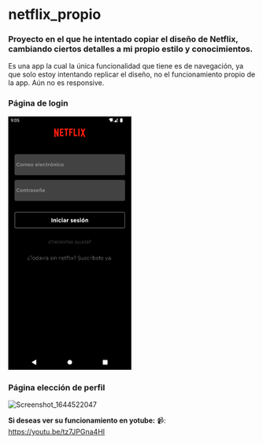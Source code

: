 # netflix_propio

### Proyecto en el que he intentado copiar el diseño de Netflix, cambiando ciertos detalles a mi propio estilo y conocimientos.

Es una app la cual la única funcionalidad que tiene es de navegación, ya que solo estoy intentando replicar el diseño, no el funcionamiento propio de la app.
Aún no es responsive.

### Página de login

<img src="/screenshots/Screenshot_1644522008.png" width="250" >

### Página elección de perfil

![Screenshot_1644522047](https://user-images.githubusercontent.com/80096502/153489317-46df9693-e50e-4aaa-91d9-dcc7bc70057f.png)



**Si deseas ver su funcionamiento en yotube:**
📹: https://youtu.be/tz7JPGna4HI

